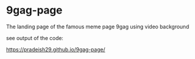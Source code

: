 # 9gag-page
The landing page of the famous meme page 9gag using video background 

see output of the code:

https://pradeish29.github.io/9gag-page/
